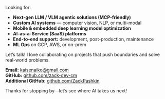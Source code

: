 Looking for:

- **Next-gen LLM / VLM agentic solutions (MCP-friendly)**
- **Custom AI systems** — computer vision, NLP, or multi-modal
- **Mobile & embedded deep learning model optimization**
- **AI-as-a-Service (SaaS) platforms**
- **End-to-end support:** development, post-production, maintenance
- **ML Ops** on GCP, AWS, or on-prem

Let’s talk! I love collaborating on projects that push boundaries and solve real-world problems.

**Email:** kaisenaiko@gmail.com  
**GitHub:** [github.com/zack-dev-cm](https://github.com/zack-dev-cm)  
**Additional GitHub:** [github.com/ZackPashkin](https://github.com/ZackPashkin)

Thanks for stopping by—let’s see where AI takes us next!